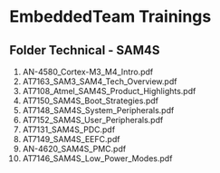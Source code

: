 EmbeddedTeam Trainings
======================

Folder Technical - SAM4S
------------------------

1.   AN-4580_Cortex-M3_M4_Intro.pdf
2.   AT7163_SAM3_SAM4_Tech_Overview.pdf
3.   AT7108_Atmel_SAM4S_Product_Highlights.pdf
4.   AT7150_SAM4S_Boot_Strategies.pdf
5.   AT7148_SAM4S_System_Peripherals.pdf
6.   AT7152_SAM4S_User_Peripherals.pdf
7.   AT7131_SAM4S_PDC.pdf
8.   AT7149_SAM4S_EEFC.pdf
9.   AN-4620_SAM4S_PMC.pdf
10.  AT7146_SAM4S_Low_Power_Modes.pdf
